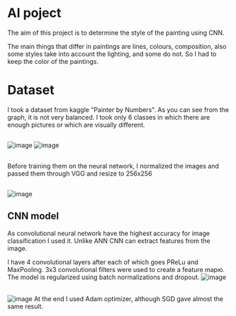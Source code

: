 # AI poject
The aim of this project is to determine the style of the painting using CNN.

The main things that differ in paintings are lines, colours, composition, also some styles take into account the lighting, and some do not. So I had to keep the color of the paintings. 

# Dataset
I took a dataset from kaggle "Painter by Numbers". As you can see from the graph, it is not very balanced. I took only 6 classes in which there are enough pictures or which are visually different.
##
![image](https://user-images.githubusercontent.com/54356826/149970364-c7d937e7-46c2-4acf-9b13-56557f7e5d14.png)
![image](https://user-images.githubusercontent.com/54356826/149970993-0e47542d-6ab4-4a0b-a197-ae9c5fad62d6.png)
##
Before training them on the neural network, I normalized the images and passed them through VGG and resize to 256x256
##
![image](https://user-images.githubusercontent.com/54356826/149971624-933771ee-5966-46c4-9e31-e1aa171f502d.png)
## CNN model
As convolutional neural network have the highest accuracy for image classification I used it. Unlike ANN CNN can extract features from the image. 

I have 4 convolutional layers after each of which goes PReLu and MaxPooling. 3x3 convolutional filters were used to create a feature mapю. The model is regularized using batch normalizations and dropout.
![image](https://user-images.githubusercontent.com/54356826/149969757-643657e6-0a66-4dc6-9611-9d142ad192da.png)
######
![image](https://user-images.githubusercontent.com/54356826/149972521-e2bf5aa7-237a-4012-9d9a-bc0aadf64fe4.png)
At the end I used Adam optimizer, although SGD gave almost the same result. 
